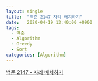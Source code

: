 ```yaml
---
layout: single
title:  "백준 2147 자리 배치하기"
date:   2020-04-19 13:40:00 +0900
tags:
  - 백준
  - Algorithm
  - Greedy
  - Sort
categories: [Algorithm]
---
```




[백준 2147 - 자리 배치하기](https://www.acmicpc.net/problem/2147)





